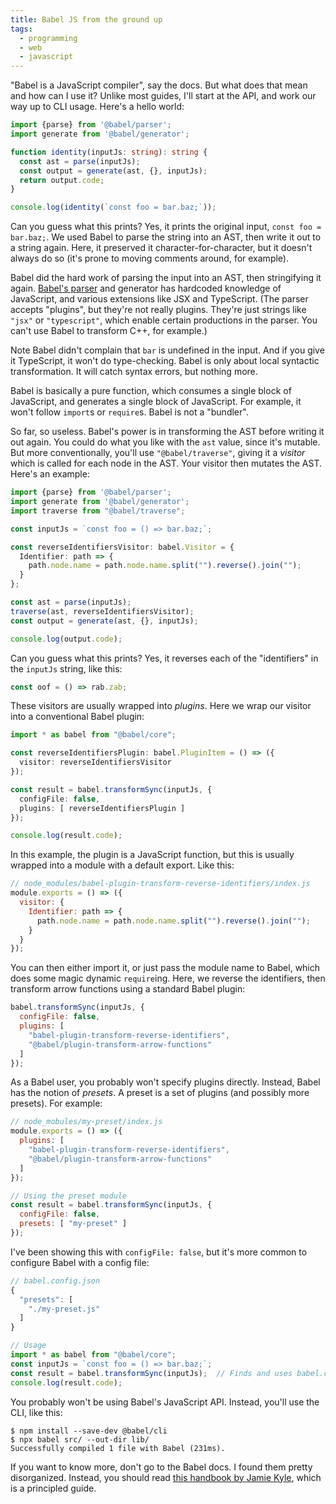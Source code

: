 ```yaml
---
title: Babel JS from the ground up
tags:
  - programming
  - web
  - javascript
---
```


"Babel is a JavaScript compiler", say the docs.
But what does that mean and how can I use it?
Unlike most guides, I'll start at the API, and work our way up to CLI usage.
Here's a hello world:

```ts
import {parse} from '@babel/parser';
import generate from '@babel/generator';

function identity(inputJs: string): string {
  const ast = parse(inputJs);
  const output = generate(ast, {}, inputJs);
  return output.code;
}

console.log(identity(`const foo = bar.baz;`));
```

Can you guess what this prints?
Yes, it prints the original input, `const foo = bar.baz;`.
We used Babel to parse the string into an AST,
then write it out to a string again.
Here, it preserved it character-for-character,
but it doesn't always do so
(it's prone to moving comments around, for example).

Babel did the hard work of parsing the input into an AST, then stringifying it again.
[Babel's parser](https://babeljs.io/docs/en/next/babel-parser.html) and generator 
has hardcoded knowledge of JavaScript,
and various extensions like JSX and TypeScript.
(The parser accepts "plugins", but they're not really plugins.
They're just strings like `"jsx"` or `"typescript"`,
which enable certain productions in the parser.
You can't use Babel to transform C++, for example.)

Note Babel didn't complain that `bar` is undefined in the input.
And if you give it TypeScript, it won't do type-checking.
Babel is only about local syntactic transformation.
It will catch syntax errors, but nothing more.

Babel is basically a pure function,
which consumes a single block of JavaScript,
and generates a single block of JavaScript.
For example, it won't follow `import`s or `require`s.
Babel is not a "bundler".

So far, so useless.
Babel's power is in transforming the AST before writing it out again.
You could do what you like with the `ast` value, since it's mutable.
But more conventionally, 
you'll use `"@babel/traverse"`,
giving it a _visitor_ which is called for each node in the AST.
Your visitor then mutates the AST.
Here's an example:

```ts
import {parse} from '@babel/parser';
import generate from '@babel/generator';
import traverse from "@babel/traverse";

const inputJs = `const foo = () => bar.baz;`;

const reverseIdentifiersVisitor: babel.Visitor = {
  Identifier: path => {
    path.node.name = path.node.name.split("").reverse().join("");
  }
};

const ast = parse(inputJs);
traverse(ast, reverseIdentifiersVisitor);
const output = generate(ast, {}, inputJs);

console.log(output.code);
```

Can you guess what this prints?
Yes, it reverses each of the "identifiers" in the `inputJs` string,
like this:

```js
const oof = () => rab.zab;
```

These visitors are usually wrapped into _plugins_.
Here we wrap our visitor into a conventional Babel plugin:

```ts
import * as babel from "@babel/core";

const reverseIdentifiersPlugin: babel.PluginItem = () => ({
  visitor: reverseIdentifiersVisitor
});

const result = babel.transformSync(inputJs, {
  configFile: false,
  plugins: [ reverseIdentifiersPlugin ]
});

console.log(result.code);
```

In this example, the plugin is a JavaScript function,
but this is usually wrapped into a module with a default export.
Like this:

```js
// node_modules/babel-plugin-transform-reverse-identifiers/index.js
module.exports = () => ({
  visitor: {
    Identifier: path => {
      path.node.name = path.node.name.split("").reverse().join("");
    }
  }
});
```

You can then either import it,
or just pass the module name to Babel,
which does some magic dynamic `require`ing.
Here, we reverse the identifiers, 
then transform arrow functions using a standard Babel plugin:

```js
babel.transformSync(inputJs, {
  configFile: false,
  plugins: [ 
    "babel-plugin-transform-reverse-identifiers",
    "@babel/plugin-transform-arrow-functions" 
  ]
});
```

As a Babel user,
you probably won't specify plugins directly.
Instead, Babel has the notion of _presets_.
A preset is a set of plugins (and possibly more presets).
For example:

```js
// node_mobules/my-preset/index.js
module.exports = () => ({
  plugins: [ 
    "babel-plugin-transform-reverse-identifiers",
    "@babel/plugin-transform-arrow-functions" 
  ]
});

// Using the preset module
const result = babel.transformSync(inputJs, {
  configFile: false,
  presets: [ "my-preset" ]
});
```

I've been showing this with `configFile: false`,
but it's more common to configure Babel with a config file:

```js
// babel.config.json
{
  "presets": [
    "./my-preset.js"
  ]
}

// Usage
import * as babel from "@babel/core";
const inputJs = `const foo = () => bar.baz;`;
const result = babel.transformSync(inputJs);  // Finds and uses babel.config.json
console.log(result.code);
```

You probably won't be using Babel's JavaScript API.
Instead, you'll use the CLI,
like this:

```shell
$ npm install --save-dev @babel/cli
$ npx babel src/ --out-dir lib/
Successfully compiled 1 file with Babel (231ms).
```

If you want to know more, don't go to the Babel docs.
I found them pretty disorganized.
Instead, you should read [this handbook by Jamie Kyle](https://github.com/jamiebuilds/babel-handbook/blob/master/translations/en/),
which is a principled guide.
